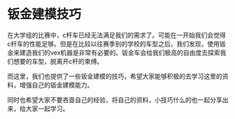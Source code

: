 # 钣金建模技巧

在大学组的比赛中，c杆车已经无法满足我们的需求了。可能在一开始我们会觉得c杆车的性能足够。但是在比较以往赛季别的学校的车型之后，我们发现，使用钣金来建造我们的vex机器是非常有必要的。钣金车会给我们极高的自由度去探索我们想要的车型，脱离开c杆的束缚。

而这里，我们也提供了一些钣金建模的技巧，希望大家能够积极的去学习这里的资料，增强自己的钣金建模能力。

同时也希望大家不要吝啬自己的经验，将自己的资料，小技巧什么的也一起分享出来，给大家一起学习。